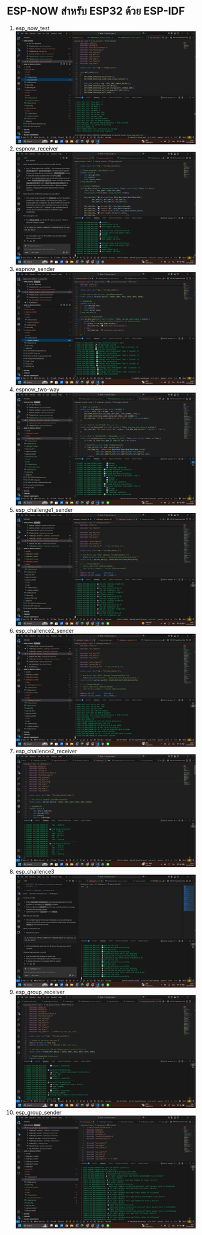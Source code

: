 # ESP-NOW สำหรับ ESP32 ด้วย ESP-IDF
1. esp_now_test
![alt text](image.png)
 2. espnow_receiver
 ![alt text](image-1.png)
 3. espnow_sender
 ![alt text](image-2.png)
 4. espnow_two-way
 ![alt text](image-3.png)
 5. esp_challenge1_sender
 ![alt text](image-4.png)
 6. esp_challence2_sender
 ![alt text](image-5.png)
 7. esp_challence2_receiver
 ![alt text](image-6.png)
 8. esp_challence3
 ![alt text](image-7.png)
 9. esp_group_receiver
    ![alt text](image-8.png)
10. esp_group_sender
    ![alt text](image-9.png)